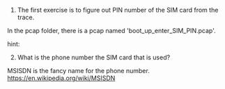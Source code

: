 1. The first exercise is to figure out PIN number of the SIM card from the trace. 

In the pcap folder, there is a pcap named 'boot_up_enter_SIM_PIN.pcap'.

hint: 

2. What is the phone number the SIM card that is used?

MSISDN is the fancy name for the phone number. https://en.wikipedia.org/wiki/MSISDN



